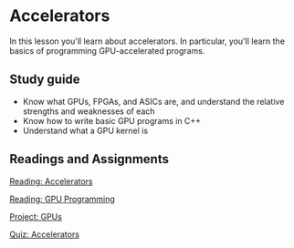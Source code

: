 # Accelerators

In this lesson you'll learn about accelerators. In particular, you'll learn the basics of programming GPU-accelerated programs.

## Study guide

- Know what GPUs, FPGAs, and ASICs are, and understand the relative strengths and weaknesses of each
- Know how to write basic GPU programs in C++
- Understand what a GPU kernel is

## Readings and Assignments

[Reading: Accelerators](../readings/accelerators.md)

[Reading: GPU Programming](../readings/gpu-programming.md)

[Project: GPUs](../project/phase8.md)

[Quiz: Accelerators](https://byu.instructure.com/courses/21221/quizzes)
